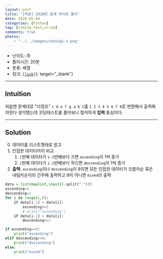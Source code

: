 ```yaml
---
layout: post
title: "[백준] 2920번 음계 파이썬 풀이"
date: 2020-05-04
categories: [Python]
tag: [coding-test,array]
comments: true
photos:
    - "../../images/coding1-1.png"
---
```


* 난이도: 하
* 풀이시간: 20분
* 분류: 배열
* 링크: [`[link]`](https://www.acmicpc.net/problem/2920){: target="_blank"}

----
## Intuition
처음엔 문제대로 "다장조" `c d e f g a b C`를 `1 2 3 4 5 6 7 8`로 변환해서 출력해야한다 생각했는데 코딩테스트를 풀어보니 철저하게 **입력** 중심이다. 

---
## Solution

0. 데이터를 리스트형태로 받고
1. 인접한 데이터끼리 비교
   1. `i`번째 데이터가 `i-1`번째보다 크면 `ascending`이 1씩 증가
   2. `i`번째 데이터가 `i-1`번째보다 작으면 `descending`이 1씩 증가
2. **출력**: `ascending`이나 `descending`이 8이면 모든 인접한 데이터가 오름차순 혹은 내림차순이라 간주해 출력하고 8이 아니면 `mixed`라 출력


```python
data = list(map(int,input().split(" ")))
ascending=1
descending=1
for i in range(1,8):    
    if data[i-1] < data[i]:
        ascending+=1
        # print("ascending")
    if data[i-1] > data[i]:
        descending+=1

if ascending==8:
    print("ascending")
elif descending==8:
    print("descending")
else:
    print("mixed")
```
